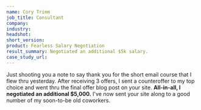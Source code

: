 ```yaml
---
name: Cory Trimm
job_title: Consultant
company: 
industry: 
headshot: 
short_version: 
product: Fearless Salary Negotiation
result_summary: Negotiated an additional $5k salary.
case_study_url: 
---
```


Just shooting you a note to say thank you for the short email course that I flew thru yesterday. After receiving 3 offers, I sent a counteroffer to my top choice and went thru the final offer blog post on your site. **All-in-all, I negotiated an additional $5,000.** I've now sent your site along to a good number of my soon-to-be old coworkers.
